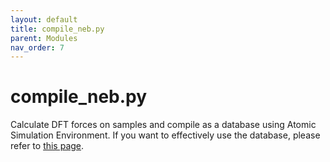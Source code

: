 ```yaml
---
layout: default
title: compile_neb.py
parent: Modules
nav_order: 7
---
```


# compile_neb.py
Calculate DFT forces on samples and compile as a database using Atomic Simulation Environment.
If you want to effectively use the database, please refer to [this page](https://wiki.fysik.dtu.dk/ase/).
